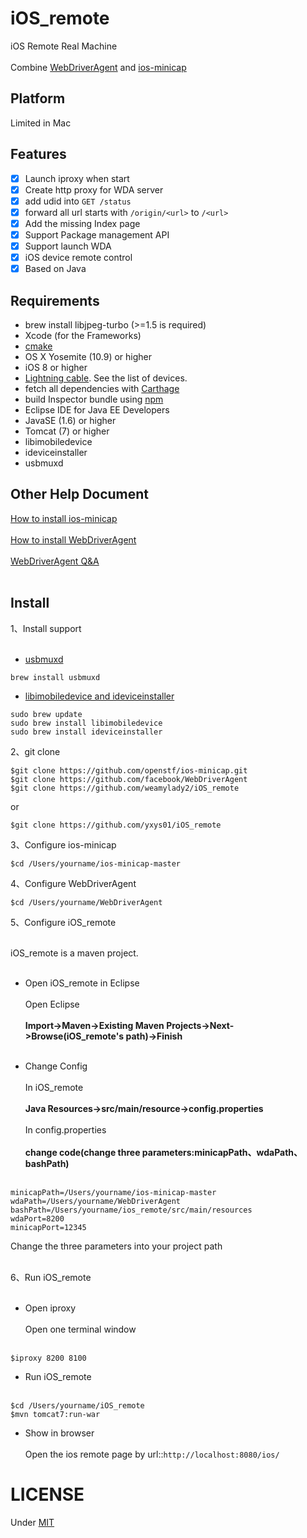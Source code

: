# iOS_remote
iOS Remote Real Machine</br></br>
Combine [WebDriverAgent](https://github.com/facebook/WebDriverAgent) and [ios-minicap](https://github.com/openstf/ios-minicap) 

## Platform
Limited in Mac

## Features
- [x] Launch iproxy when start
- [x] Create http proxy for WDA server
- [x] add udid into `GET /status`
- [x] forward all url starts with `/origin/<url>` to `/<url>`
- [x] Add the missing Index page
- [x] Support Package management API
- [x] Support launch WDA
- [x] iOS device remote control
- [x] Based on Java

## Requirements
* brew install libjpeg-turbo (>=1.5 is required)
* Xcode (for the Frameworks)
* [cmake](https://cmake.org/)
* OS X Yosemite (10.9) or higher
* iOS 8 or higher
* [Lightning cable](https://en.wikipedia.org/wiki/Lightning_(connector)). See the list of devices.
* fetch all dependencies with [Carthage](https://github.com/Carthage/Carthage)
* build Inspector bundle using [npm](https://www.npmjs.com)
* Eclipse IDE for Java EE Developers
* JavaSE (1.6) or higher
* Tomcat (7) or higher
* libimobiledevice
* ideviceinstaller
* usbmuxd

## Other Help Document
[How to install ios-minicap](http://blog.csdn.net/yxys01/article/details/76442135)</br></br>
[How to install WebDriverAgent](https://testerhome.com/topics/4904)</br></br>
[WebDriverAgent Q&A](https://testerhome.com/topics/9666)</br></br>

## Install
1、Install support</br></br>
* [usbmuxd](http://blog.csdn.net/yxys01/article/details/77188976)
```
brew install usbmuxd
```
* [libimobiledevice and ideviceinstaller](http://blog.csdn.net/yxys01/article/details/76868493)
```
sudo brew update
sudo brew install libimobiledevice
sudo brew install ideviceinstaller
```

2、git clone 
```
$git clone https://github.com/openstf/ios-minicap.git
$git clone https://github.com/facebook/WebDriverAgent
$git clone https://github.com/weamylady2/iOS_remote
```
or
```
$git clone https://github.com/yxys01/iOS_remote
```
3、Configure ios-minicap
```
$cd /Users/yourname/ios-minicap-master
```
4、Configure WebDriverAgent
```
$cd /Users/yourname/WebDriverAgent
```
5、Configure iOS_remote</br></br>

iOS_remote is a maven project.</br></br>

* Open iOS_remote in Eclipse</br></br>
Open Eclipse </br></br>
**Import->Maven->Existing Maven Projects->Next->Browse(iOS_remote's path)->Finish**</br></br>

* Change Config</br></br>
In iOS_remote</br></br>
**Java Resources->src/main/resource->config.properties**</br></br>
In config.properties</br></br>
**change code(change three parameters:minicapPath、wdaPath、bashPath)**</br></br>

```
minicapPath=/Users/yourname/ios-minicap-master
wdaPath=/Users/yourname/WebDriverAgent
bashPath=/Users/yourname/ios_remote/src/main/resources
wdaPort=8200
minicapPort=12345
```
Change the three parameters into your project path</br></br>

6、Run iOS_remote</br></br>
* Open iproxy</br></br>
Open one terminal window</br></br>
```
$iproxy 8200 8100
```
* Run iOS_remote</br></br>
```
$cd /Users/yourname/iOS_remote
$mvn tomcat7:run-war
```
* Show in browser</br></br>
Open the ios remote page by url::`http://localhost:8080/ios/`


# LICENSE
Under [MIT](LICENSE)

